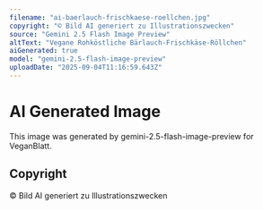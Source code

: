 ```yaml
---
filename: "ai-baerlauch-frischkaese-roellchen.jpg"
copyright: "© Bild AI generiert zu Illustrationszwecken"
source: "Gemini 2.5 Flash Image Preview"
altText: "Vegane Rohköstliche Bärlauch-Frischkäse-Röllchen"
aiGenerated: true
model: "gemini-2.5-flash-image-preview"
uploadDate: "2025-09-04T11:16:59.643Z"
---
```


# AI Generated Image

This image was generated by gemini-2.5-flash-image-preview for VeganBlatt.

## Copyright
© Bild AI generiert zu Illustrationszwecken
